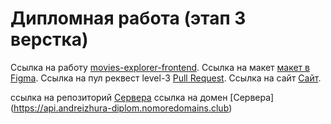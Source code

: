 # Дипломная работа (этап 3 верстка)

Ссылка на работу [movies-explorer-frontend](https://github.com/AndreiZhura/movies-explorer-frontend).
Ссылка на макет [макет в Figma](https://www.figma.com/file/F6RSCVKA33qrybQJKGATG3/Diploma-(Copy)?node-id=932%3A2618&t=I3qAR2l8Xw4JJM3W-0).
Cсылка на пул реквест level-3  [Pull Request](https://github.com/AndreiZhura/movies-explorer-frontend/pull/2).
Ссылка на сайт [Сайт](https://andreizhura-diplom.no.nomoredomains.work/).

ccылка на репозиторий [Сервера](https://github.com/AndreiZhura/movies-explorer-api/tree/level-1)
ссылка на домен [Сервера] (https://api.andreizhura-diplom.nomoredomains.club)


